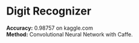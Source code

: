 # Digit Recognizer

**Accuracy:** 0.98757 on kaggle.com<br>
**Method:** Convolutional Neural Network with Caffe.
